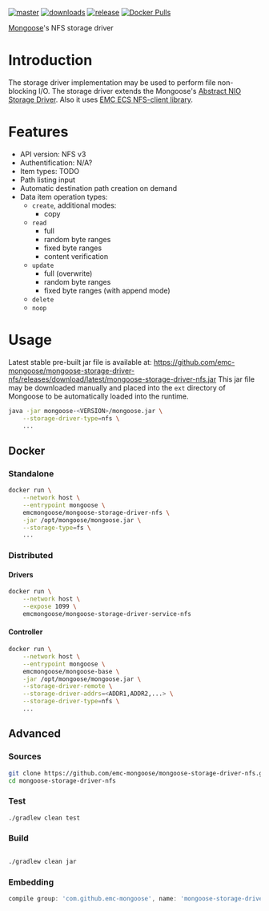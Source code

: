 [![master](https://img.shields.io/travis/emc-mongoose/mongoose-storage-driver-nfs/master.svg)](https://travis-ci.org/emc-mongoose/mongoose-storage-driver-nfs)
[![downloads](https://img.shields.io/github/downloads/emc-mongoose/mongoose-storage-driver-nfs/total.svg)](https://github.com/emc-mongoose/mongoose-storage-driver-nfs/releases)
[![release](https://img.shields.io/github/release/emc-mongoose/mongoose-storage-driver-nfs.svg)]()
[![Docker Pulls](https://img.shields.io/docker/pulls/emcmongoose/mongoose-storage-driver-nfs.svg)](https://hub.docker.com/r/emcmongoose/mongoose-storage-driver-nfs/)

[Mongoose](https://github.com/emc-mongoose/mongoose-base)'s NFS storage
driver

# Introduction

The storage driver implementation may be used to perform file
non-blocking I/O. The storage driver extends the Mongoose's
[Abstract NIO Storage Driver](https://github.com/emc-mongoose/mongoose-base/wiki/v3.6-Extensions#22-nio-storage-driver).
Also it uses [EMC ECS NFS-client library](https://github.com/EMCECS/nfs-client-java).

# Features

* API version: NFS v3
* Authentification: N/A?
* Item types: TODO
* Path listing input
* Automatic destination path creation on demand
* Data item operation types:
    * `create`, additional modes:
        * copy
    * `read`
        * full
        * random byte ranges
        * fixed byte ranges
        * content verification
    * `update`
        * full (overwrite)
        * random byte ranges
        * fixed byte ranges (with append mode)
    * `delete`
    * `noop`

# Usage

Latest stable pre-built jar file is available at:
https://github.com/emc-mongoose/mongoose-storage-driver-nfs/releases/download/latest/mongoose-storage-driver-nfs.jar
This jar file may be downloaded manually and placed into the `ext`
directory of Mongoose to be automatically loaded into the runtime.

```bash
java -jar mongoose-<VERSION>/mongoose.jar \
    --storage-driver-type=nfs \
    ...
```

## Docker

### Standalone

```bash
docker run \
    --network host \
    --entrypoint mongoose \
    emcmongoose/mongoose-storage-driver-nfs \
    -jar /opt/mongoose/mongoose.jar \
    --storage-type=fs \
    ...
```

### Distributed

#### Drivers

```bash
docker run \
    --network host \
    --expose 1099 \
    emcmongoose/mongoose-storage-driver-service-nfs
```

#### Controller

```bash
docker run \
    --network host \
    --entrypoint mongoose \
    emcmongoose/mongoose-base \
    -jar /opt/mongoose/mongoose.jar \
    --storage-driver-remote \
    --storage-driver-addrs=<ADDR1,ADDR2,...> \
    --storage-driver-type=nfs \
    ...
```

## Advanced

### Sources

```bash
git clone https://github.com/emc-mongoose/mongoose-storage-driver-nfs.git
cd mongoose-storage-driver-nfs
```

### Test

```
./gradlew clean test
```

### Build

```bash

./gradlew clean jar
```

### Embedding

```groovy
compile group: 'com.github.emc-mongoose', name: 'mongoose-storage-driver-nfs', version: '<VERSION>'
```
